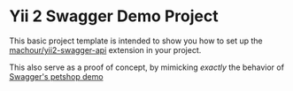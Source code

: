 Yii 2 Swagger Demo Project
==========================

This basic project template is intended to show you how to set up the [machour/yii2-swagger-api](https://github.com/machour/yii2-swagger-api)
extension in your project.

This also serve as a proof of concept, by mimicking *exactly* the behavior of [Swagger's petshop demo](http://petstore.swagger.io/)
